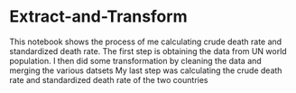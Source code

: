 # Extract-and-Transform
This notebook shows the process of me calculating crude death rate and standardized death rate. 
The first step is obtaining the data from UN world population.
I then did some transformation by cleaning the data and merging the various datsets
My last step was calculating the crude death rate and standardized death rate of the two countries

